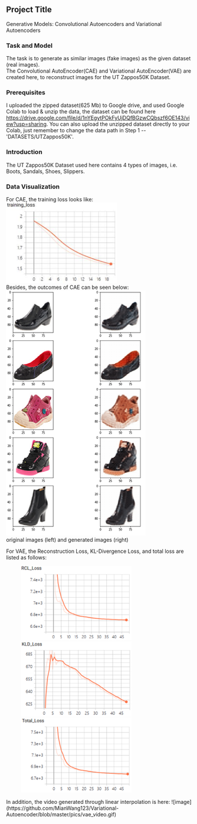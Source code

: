 ## Project Title

Generative Models: Convolutional Autoencoders and Variational Autoencoders

### Task and Model

The task is to generate as similar images (fake images) as the given dataset (real images).  
The Convolutional AutoEncoder(CAE) and Variational AutoEncoder(VAE) are created here, to reconstruct images for the UT Zappos50K Dataset.


### Prerequisites

I uploaded the zipped dataset(625 Mb) to Google drive, and used Google Colab to load & unzip the data, the dataset can be found here https://drive.google.com/file/d/1nYEgytPOkFyUjDQfBGzwCQbszf6OE143/view?usp=sharing. You can also upload the unzipped dataset directly to your Colab, just remember to change the data path in Step 1 --'DATASETS/UTZappos50K'.


### Introduction

The UT Zappos50K Dataset used here contains 4 types of images, i.e. Boots, Sandals, Shoes, Slippers.


### Data Visualization
For CAE, the training loss looks like:   
<img src="https://github.com/MianWang123/Variational-Autoencoder/blob/master/pics/cae_loss.PNG" width='300'/>  
Besides, the outcomes of CAE can be seen below:  
<img src="https://github.com/MianWang123/Variational-Autoencoder/blob/master/pics/cae_pic2.PNG">  
original images (left) and generated images (right)  

For VAE, the Reconstruction Loss, KL-Divergence Loss, and total loss are listed as follows:     
<figure class="third">
<img src="https://github.com/MianWang123/Variational-Autoencoder/blob/master/pics/vae_bceloss.PNG" width='300'/><img src="https://github.com/MianWang123/Variational-Autoencoder/blob/master/pics/vae_kldloss.PNG" width='300'/><img src="https://github.com/MianWang123/Variational-Autoencoder/blob/master/pics/vae_totalloss.PNG" width='300'/>
</figure>   
In addition, the video generated through linear interpolation is here:      
![image](https://github.com/MianWang123/Variational-Autoencoder/blob/master/pics/vae_video.gif)



